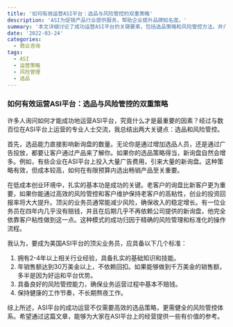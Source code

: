 ```yaml
---
title: '如何有效运营ASI平台：选品与风险管控的双重策略'
description: 'ASI为促销产品行业提供服务，帮助企业提升品牌知名度。'
summary: '本文详细讨论了成功运营ASI平台的关键要素，包括选品策略和风险管控方法。并介绍了顶尖业务员应具备的职业素质。'
date: '2022-03-24'
categories:
  - 商业咨询
tags:
  - ASI
  - 运营策略
  - 风险管理
  - 选品
---
```


### 如何有效运营ASI平台：选品与风险管控的双重策略

许多人询问如何才能成功地运营ASI平台，究竟什么才是最重要的因素？经过与数百位在ASI平台上运营的专业人士交流，我总结出两大关键点：选品和风险管控。

首先，选品能力直接影响新询盘的数量。无论你是通过增加选品人员，还是通过广告投放，都要让客户通过产品来了解你。如果你的选品策略得当，新询盘自然会增多。例如，有些企业在ASI平台上投入大量广告费用，引来大量的新询盘。这种策略有效，但成本较高，如何在有限预算内选出畅销产品至关重要。

在低成本创业环境中，扎实的基本功是成功的关键。老客户的询盘比新客户更为重要，如果你能通过高效的风险管控和客户维护保持老客户的高粘性，创业的投资回报率将大大提升。顶尖的业务员通常能减少风险，确保收入的稳定增长。有一位业务员在四年内几乎没有赔钱，并且在后期几乎不再依赖公司提供的新询盘，他完全依靠客户粘性做到这一点。这种模式的成功归因于精确的风险管理和标准化的操作流程。

我认为，要成为美国ASI平台的顶尖业务员，应具备以下几个标准：

1. 拥有2-4年以上相关行业经验，具备扎实的基础知识和技能。
2. 年销售额达到30万美金以上，不依赖回扣。如果能够做到千万美金的销售额，多半是因为好运和平台优势。
3. 具备良好的风险管控能力，确保业务运营过程中基本不赔钱。
4. 保持健康的工作节奏，不长期熬夜工作。

综上所述，ASI平台的成功运营不仅需要高效的选品策略，更需健全的风险管控体系。希望通过这篇文章，能够为大家在ASI平台上的经营提供一些有价值的参考。